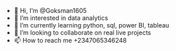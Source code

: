 - 👋 Hi, I’m @Goksman1605
- 👀 I’m interested in data analytics
- 🌱 I’m currently learning python, sql, power BI, tableau
- 💞️ I’m looking to collaborate on real live projects
- 📫 How to reach me +2347065346248

<!---
Goksman1605/Goksman1605 is a ✨ special ✨ repository because its `README.md` (this file) appears on your GitHub profile.
You can click the Preview link to take a look at your changes.
--->
